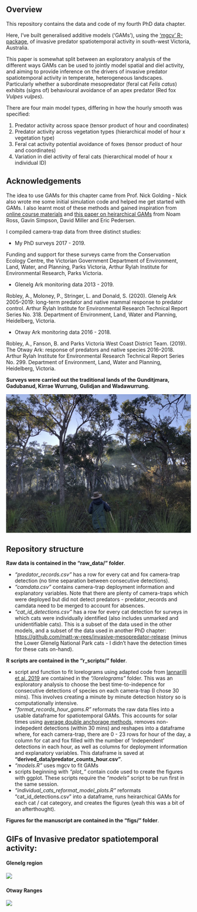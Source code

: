 
<!-- README.md is generated from README.Rmd. Please edit that file -->

## Overview

This repository contains the data and code of my fourth PhD data
chapter.

Here, I’ve built generalised additive models (‘GAMs’), using the [‘mgcv’
R-package](https://cran.r-project.org/web/packages/mgcv/mgcv.pdf), of
invasive predator spatiotemporal activity in south-west Victoria,
Australia.

This paper is somewhat split between an exploratory analysis of the
different ways GAMs can be used to jointly model spatial and diel
activity, and aiming to provide inference on the drivers of invasive
predator spatiotemporal activity in temperate, heterogeneous landscapes.
Particularly whether a subordinate mesopredator (feral cat *Felis
catus*) exhibits (signs of) behavioural avoidance of an apex predator
(Red fox *Vulpes vulpes*).

There are four main model types, differing in how the hourly smooth was
specified:

1.  Predator activity across space (tensor product of hour and
    coordinates)
2.  Predator activity across vegetation types (hierarchical model of
    hour x vegetation type)
3.  Feral cat activity potential avoidance of foxes (tensor product of
    hour and coordinates)
4.  Variation in diel activity of feral cats (hierarchical model of hour
    x individual ID)

## Acknowledgements

The idea to use GAMs for this chapter came from Prof. Nick Golding -
Nick also wrote me some initial simulation code and helped me get
started with GAMs. I also learnt most of these methods and gained
inspiration from [online course
materials](https://noamross.github.io/mgcv-esa-2018/) and [this paper on
heirarchical GAMs](https://peerj.com/articles/6876/) from Noam Ross,
Gavin Simpson, David Miller and Eric Pedersen.

I compiled camera-trap data from three distinct studies:

  - My PhD surveys 2017 - 2019.

Funding and support for these surveys came from the Conservation Ecology
Centre, the Victorian Government Department of Environment, Land, Water,
and Planning, Parks Victoria, Arthur Rylah Institute for Environmental
Research, Parks Victoria.

  - Glenelg Ark monitoring data 2013 - 2019.

Robley, A., Moloney, P., Stringer, L. and Donald, S. (2020). Glenelg Ark
2005–2019: long-term predator and native mammal response to predator
control. Arthur Rylah Institute for Environmental Research Technical
Report Series No. 318. Department of Environment, Land, Water and
Planning, Heidelberg, Victoria.

  - Otway Ark monitoring data 2016 - 2018.

Robley, A., Fanson, B. and Parks Victoria West Coast District Team.
(2019). The Otway Ark: response of predators and native species
2016–2018. Arthur Rylah Institute for Environmental Research Technical
Report Series No. 299. Department of Environment, Land, Water and
Planning, Heidelberg, Victoria.

**Surveys were carried out the traditional lands of the Gunditjmara,
Gadubanud, Kirrae Wurrung, Gulidjan and Wadawurrung.**

<img src="figs/steph.jpg" width="1024" />

## Repository structure

**Raw data is contained in the “raw\_data/” folder**.

  - *“predator\_records.csv”* has a row for every cat and fox
    camera-trap detection (no time separation between consecutive
    detections).
  - *“camdata.csv”* contains camera-trap deployment information and
    explanatory variables. Note that there are plenty of camera-traps
    which were deployed but did not detect predators - predator\_records
    and camdata need to be merged to account for absences.
  - *“cat\_id\_detections.csv”* has a row for every cat detection for
    surveys in which cats were individually identified (also includes
    unmarked and unidentifiable cats). This is a subset of the data used
    in the other models, and a subset of the data used in another PhD
    chapter:
    <https://github.com/matt-w-rees/invasive-mesopredator-release>
    (minus the Lower Glenelg National Park cats - I didn’t have the
    detection times for these cats on-hand).

**R scripts are contained in the “r\_scripts/” folder**.

  - script and function to fit lorelograms using adapted code from
    [Iannarilli et al. 2019](https://doi.org/10.1111/2041-210X.13308)
    are contained in the *“/lorelograms”* folder. This was an
    exploratory analysis to choose the best time-to-indepence for
    consecutive detections of species on each camera-trap (I chose 30
    mins). This involves creating a minute by minute detection history
    so is computationally intensive.
  - *“format\_records\_hour\_gams.R”* reformats the raw data files into
    a usable dataframe for spatiotemporal GAMs. This accounts for solar
    times using [average double anchorage
    methods](https://doi.org/10.1111/2041-210X.13290), removes
    non-indepedent detections (within 30 mins) and reshapes into a
    dataframe where, for each camera-trap, there are 0 - 23 rows for
    hour of the day, a column for cat and fox filled with the number of
    ‘independent’ detections in each hour, as well as columns for
    deployment information and explanatory variables. This dataframe is
    saved at **“derived\_data/predator\_counts\_hour.csv”**.
  - *“models.R”* uses mgcv to fit GAMs
  - scripts beginning with *“plot\_”* contain code used to create the
    figures with ggplot. These scripts require the *“models”* script to
    be run first in the same session.
  - *“individual\_cats\_reformat\_model\_plots.R”* reformats
    “cat\_id\_detections.csv” into a dataframe, runs heirarchical GAMs
    for each cat / cat category, and creates the figures (yeah this was
    a bit of an afterthought).

**Figures for the manuscript are contained in the “figs/” folder**.

## GIFs of Invasive predator spatiotemporal activity:

#### Glenelg region

![](figs/glenelg_predator_activity.gif)<!-- -->

#### Otway Ranges

![](figs/otways_predator_activity.gif)<!-- -->
